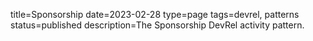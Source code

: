 title=Sponsorship
date=2023-02-28
type=page
tags=devrel, patterns
status=published
description=The Sponsorship DevRel activity pattern.
~~~~~~
